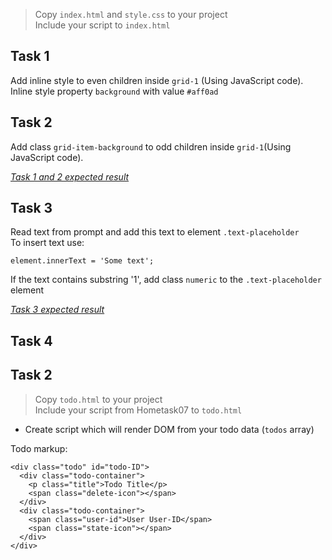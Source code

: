 > Copy `index.html` and `style.css` to your project  
Include your script to `index.html`

## Task 1
Add inline style to even children inside `grid-1` (Using JavaScript code).  
Inline style property `background` with value `#aff0ad`

## Task 2
Add class `grid-item-background` to odd children inside `grid-1`(Using JavaScript code). 

_[Task 1 and 2 expected result](http://prntscr.com/syhfwk)_

## Task 3
Read text from prompt and add this text to element `.text-placeholder`  
To insert text use:  
```
element.innerText = 'Some text';
```
If the text contains substring '1', add class `numeric` to the `.text-placeholder` element

_[Task 3 expected result](http://prntscr.com/syhq2g)_

## Task 4
## Task 2
> Copy `todo.html` to your project  
Include your script from Hometask07 to `todo.html`

- Create script which will render DOM from your todo data (`todos` array)

Todo markup:
```
<div class="todo" id="todo-ID">
  <div class="todo-container">
    <p class="title">Todo Title</p>
    <span class="delete-icon"></span>
  </div>
  <div class="todo-container">
    <span class="user-id">User User-ID</span>
    <span class="state-icon"></span>
  </div>
</div>
```
